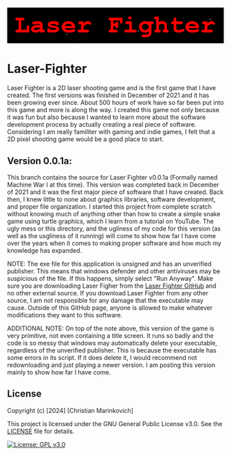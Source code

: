 ![Splash Text](img/Laser_Fighter_Splash_Text.png)

# Laser-Fighter

Laser Fighter is a 2D laser shooting game and is the first game that I have created. The first versions was finished in December of 2021 and it has been growing ever since. About 500 hours of work have so far been put into this game and more is along the way. I created this game not only because it was fun but also because I wanted to learn more about the software development process by actually creating a real piece of software. Considering I am really familiter with gaming and indie games, I felt that a 2D pixel shooting game would be a good place to start.

## Version 0.0.1a:

This branch contains the source for Laser Fighter v0.0.1a (Formally named Machine War I at this time). This version was completed back in December of 2021 and it was the first major piece of software that I have created. Back then, I knew little to none about graphics libraries, software development, and proper file organization. I started this project from complete scratch without knowing much of anything other than how to create a simple snake game using turtle graphics, which I learn from a tutorial on YouTube. The ugly mess or this directory, and the ugliness of my code for this version (as well as the usgliness of it running) will come to show how far I have come over the years when it comes to making proper software and how much my knowledge has expanded. 

NOTE: The exe file for this application is unsigned and has an unverified publisher. This means that windows defender and other antiviruses may be suspicious of the file. If this happens, simply select "Run Anyway". Make sure you are downloading Laser Figher from the [Laser Fighter GitHub](https://github.com/Christian2147/Laser-Fighter) and no other external source. If you download Laser Fighter from any other source, I am not responsible for any damage that the executable may cause. Outside of this GitHub page, anyone is allowed to make whatever modifications they want to this software.

ADDITIONAL NOTE: On top of the note above, this version of the game is very primitive, not even containing a title screen. It runs so badly and the code is so messy that windows may automatically delete your executable, regardless of the unverified publisher. This is because the executable has some errors in its script. If it does delete it, I would recommend not redownloading and just playing a newer version. I am posting this version mainly to show how far I have come.

## License

Copyright (c) [2024] [Christian Marinkovich]

This project is licensed under the GNU General Public License v3.0. See the [LICENSE](./LICENSE) file for details.

[![License: GPL v3.0](https://img.shields.io/badge/License-GPL%20v3.0-blue.svg)](https://www.gnu.org/licenses/gpl-3.0)
